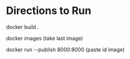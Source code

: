 <h1>Directions to Run</h1>

docker build .

docker images (take last image)

docker run --publish 8000:8000 (paste id image)
